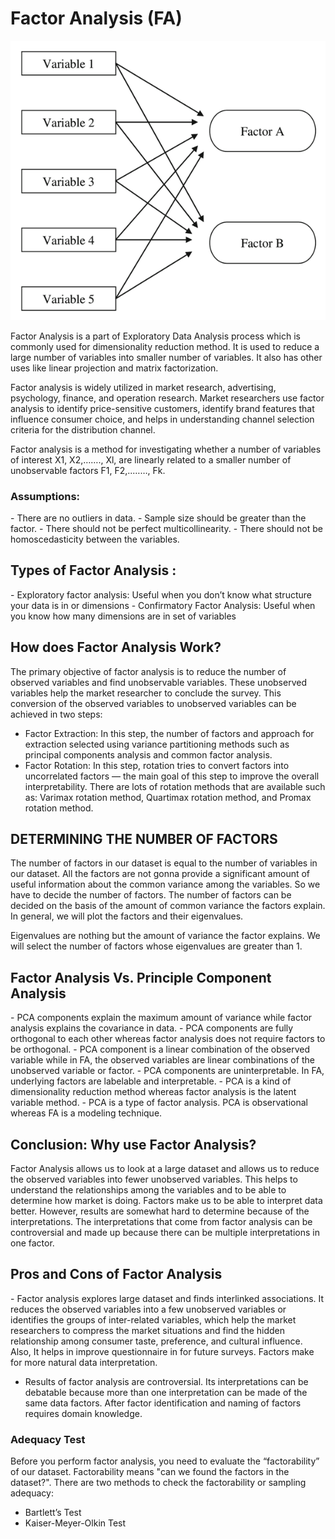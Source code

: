 <h1>Factor Analysis (FA)</h1>

<img src="imgs/fa1.png" alt="FA">

Factor Analysis is a part of Exploratory Data Analysis process which is commonly used for dimensionality reduction method.
It is used to reduce a large number of variables into smaller number of variables.
It also has other uses like linear projection and matrix factorization.


Factor analysis is widely utilized in market research, advertising, psychology, finance, and operation research.
Market researchers use factor analysis to identify price-sensitive customers,
identify brand features that influence consumer choice, 
and helps in understanding channel selection criteria for the distribution channel.



Factor analysis is a method for investigating whether a number of variables of interest X1, X2,……., Xl, 
are linearly related to a smaller number of unobservable factors F1, F2,..……, Fk.



<h3>Assumptions:</h3>
- There are no outliers in data.
- Sample size should be greater than the factor.
- There should not be perfect multicollinearity.
- There should not be homoscedasticity between the variables.



<h2>Types of Factor Analysis :</h2>
- Exploratory factor analysis: Useful when you don’t know what structure your data is in or dimensions
- Confirmatory Factor Analysis: Useful when you know how many dimensions are in set of variables


<h2>How does Factor Analysis Work?</h2>
The primary objective of factor analysis is to reduce the number of observed variables and find unobservable variables.
These unobserved variables help the market researcher to conclude the survey. 
This conversion of the observed variables to unobserved variables can be achieved in two steps:

- Factor Extraction: In this step, the number of factors and approach for extraction selected using variance partitioning methods such as principal components analysis and common factor analysis.
- Factor Rotation: In this step, rotation tries to convert factors into uncorrelated factors — the main goal of this step to improve the overall interpretability. There are lots of rotation methods that are available such as: Varimax rotation method, Quartimax rotation method, and Promax rotation method.


<h2>DETERMINING THE NUMBER OF FACTORS</h2>
The number of factors in our dataset is equal to the number of variables in our dataset.
 All the factors are not gonna provide a significant amount of useful information about the common variance among the variables.
  So we have to decide the number of factors.
  The number of factors can be decided on the basis of the amount of common variance the factors explain. 
  In general, we will plot the factors and their eigenvalues.

Eigenvalues are nothing but the amount of variance the factor explains.
 We will select the number of factors whose eigenvalues are greater than 1.

 


<h2>Factor Analysis Vs. Principle Component Analysis</h2>
- PCA components explain the maximum amount of variance while factor analysis explains the covariance in data.
- PCA components are fully orthogonal to each other whereas factor analysis does not require factors to be orthogonal.
- PCA component is a linear combination of the observed variable while in FA, the observed variables are linear combinations of the unobserved variable or factor.
- PCA components are uninterpretable. In FA, underlying factors are labelable and interpretable.
- PCA is a kind of dimensionality reduction method whereas factor analysis is the latent variable method.
- PCA is a type of factor analysis. PCA is observational whereas FA is a modeling technique.


<h2>Conclusion: Why use Factor Analysis?</h2>
Factor Analysis allows us to look at a large dataset and allows us to reduce the observed variables into fewer unobserved variables.
This helps to understand the relationships among the variables and to be able to determine how market is doing.
 Factors make us to be able to interpret data better. However, results are somewhat hard to determine because of the interpretations. 
 The interpretations that come from factor analysis can be controversial and made up because there can be multiple interpretations in one factor.


<h2>Pros and Cons of Factor Analysis</h2>
 - Factor analysis explores large dataset and finds interlinked associations.
 It reduces the observed variables into a few unobserved variables or identifies the groups of inter-related variables, 
 which help the market researchers to compress the market situations and find the hidden relationship among consumer taste, 
 preference, and cultural influence. 
 Also, It helps in improve questionnaire in for future surveys. Factors make for more natural data interpretation.
 
- Results of factor analysis are controversial. Its interpretations can be debatable because more than one interpretation can be made of the same data factors.
  After factor identification and naming of factors requires domain knowledge.

<h3>Adequacy Test</h3>
Before you perform factor analysis, you need to evaluate the “factorability” of our dataset. Factorability means "can we found the factors in the dataset?". There are two methods to check the factorability or sampling adequacy:

- Bartlett’s Test
- Kaiser-Meyer-Olkin Test


